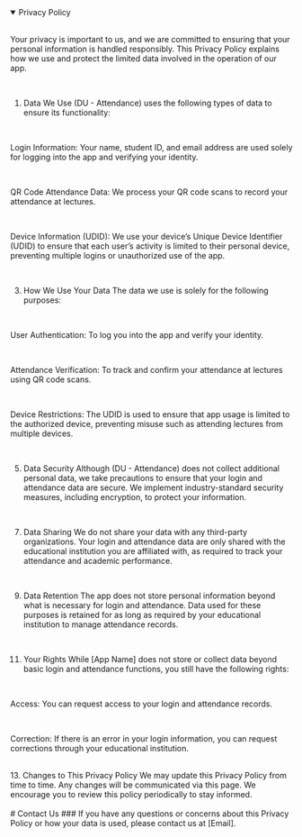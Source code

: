 
<details open>
<summary>Privacy Policy</summary>
<br>
  
Your privacy is important to us, and we are committed to ensuring that your personal information is handled responsibly. This Privacy Policy explains how we use and protect the limited data involved in the operation of our app.

<br>

1. Data We Use
(DU - Attendance) uses the following types of data to ensure its functionality:

<br>

Login Information:
Your name, student ID, and email address are used solely for logging into the app and verifying your identity.

<br>

QR Code Attendance Data:
We process your QR code scans to record your attendance at lectures.

<br>

Device Information (UDID):
We use your device’s Unique Device Identifier (UDID) to ensure that each user’s activity is limited to their personal device, preventing multiple logins or unauthorized use of the app.

<br>

3. How We Use Your Data
The data we use is solely for the following purposes:

<br>

User Authentication:
To log you into the app and verify your identity.

<br>

Attendance Verification:
To track and confirm your attendance at lectures using QR code scans.

<br>

Device Restrictions:
The UDID is used to ensure that app usage is limited to the authorized device, preventing misuse such as attending lectures from multiple devices.

<br>

5. Data Security
Although (DU - Attendance) does not collect additional personal data, we take precautions to ensure that your login and attendance data are secure. We implement industry-standard security measures, including encryption, to protect your information.

<br>

7. Data Sharing
We do not share your data with any third-party organizations. Your login and attendance data are only shared with the educational institution you are affiliated with, as required to track your attendance and academic performance.

<br>

9. Data Retention
The app does not store personal information beyond what is necessary for login and attendance. Data used for these purposes is retained for as long as required by your educational institution to manage attendance records.

<br>

11. Your Rights
While [App Name] does not store or collect data beyond basic login and attendance functions, you still have the following rights:

<br>

Access: You can request access to your login and attendance records.

<br>

Correction: If there is an error in your login information, you can request corrections through your educational institution.

<br>
13. Changes to This Privacy Policy
We may update this Privacy Policy from time to time. Any changes will be communicated via this page. We encourage you to review this policy periodically to stay informed.

<br>

</details>
<br>
# Contact Us
### If you have any questions or concerns about this Privacy Policy or how your data is used, please contact us at [Email].
